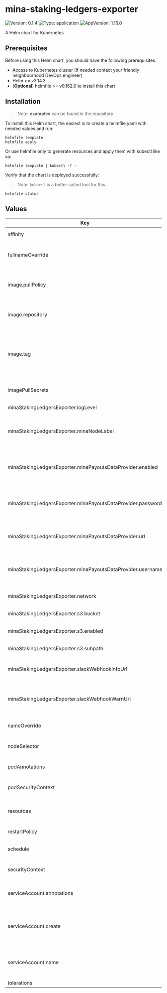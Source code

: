 # mina-staking-ledgers-exporter

![Version: 0.1.4](https://img.shields.io/badge/Version-0.1.4-informational?style=flat-square) ![Type: application](https://img.shields.io/badge/Type-application-informational?style=flat-square) ![AppVersion: 1.16.0](https://img.shields.io/badge/AppVersion-1.16.0-informational?style=flat-square)

A Helm chart for Kubernetes

## Prerequisites

Before using this Helm chart, you should have the following prerequisites:

- Access to Kubernetes cluster (If needed contact your friendly neighbourhood DevOps engineer)
- Helm >= v3.14.3
- (**Optional**) helmfile >= v0.162.0 to install this chart

## Installation

> Note: **examples** can be found in the repository

To install this Helm chart, the easiest is to create a helmfile.yaml with needed values and run:

```
helmfile template
helmfile apply
```

Or use helmfile only to generate resources and apply them with kubectl like so:

```
helmfile template | kubectl -f -
```

Verify that the chart is deployed successfully:

> Note: `kubectl` is a better suited tool for this

```
helmfile status
```

## Values

| Key | Type | Default | Description |
|-----|------|---------|-------------|
| affinity | object | `{}` | Affinity rules |
| fullnameOverride | string | `""` | The full release name override |
| image.pullPolicy | string | `"IfNotPresent"` | The pullPolicy used when pulling the image |
| image.repository | string | `"673156464838.dkr.ecr.us-west-2.amazonaws.com/github-actions-runner"` | The repository of the image |
| image.tag | string | `"default-2024.03"` | The tag of the image. Overrides the image tag whose default is the chart appVersion. |
| imagePullSecrets | list | `[]` | The secrets used to pull the image |
| minaStakingLedgersExporter.logLevel | string | `"info"` | The log level |
| minaStakingLedgersExporter.minaNodeLabel | string | `nil` | The Mina node label used to query the ledger |
| minaStakingLedgersExporter.minaPayoutsDataProvider.enabled | bool | `true` | Enable upload to Mina payouts data provider |
| minaStakingLedgersExporter.minaPayoutsDataProvider.password | string | `nil` | The Mina payouts data provider password |
| minaStakingLedgersExporter.minaPayoutsDataProvider.url | string | `nil` | The Mina payouts data provider URL |
| minaStakingLedgersExporter.minaPayoutsDataProvider.username | string | `nil` | The Mina payouts data provider username |
| minaStakingLedgersExporter.network | string | `nil` | The network (mainnet | devnet) |
| minaStakingLedgersExporter.s3.bucket | string | `nil` | The S3 bucket |
| minaStakingLedgersExporter.s3.enabled | bool | `true` | Enable upload to S3 |
| minaStakingLedgersExporter.s3.subpath | string | `nil` | The S3 subpath |
| minaStakingLedgersExporter.slackWebhookInfoUrl | string | `nil` | The Slack webhook URL for info messages |
| minaStakingLedgersExporter.slackWebhookWarnUrl | string | `nil` | The Slack webhook URL for warn messages |
| nameOverride | string | `""` | The release name override |
| nodeSelector | object | `{}` | Node selector labels |
| podAnnotations | object | `{}` | Annotations to add to the pods |
| podSecurityContext | object | `{}` | The Pod Security Context |
| resources | object | `{}` | Resource limitations for the pods |
| restartPolicy | string | `"Never"` | The restart policy |
| schedule | string | `"0 0 * * *"` | The cronjob schedule |
| securityContext | object | `{}` | The Security Context |
| serviceAccount.annotations | object | `{}` | Annotations to add to the service account |
| serviceAccount.create | bool | `true` | Specifies whether a service account should be created |
| serviceAccount.name | string | `""` | The name of the service account to use. |
| tolerations | list | `[]` | Tolerations |

